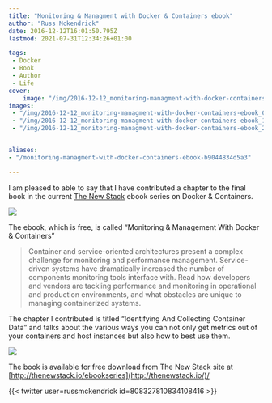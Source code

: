 ```yaml
---
title: "Monitoring & Managment with Docker & Containers ebook"
author: "Russ Mckendrick"
date: 2016-12-12T16:01:50.795Z
lastmod: 2021-07-31T12:34:26+01:00

tags:
 - Docker
 - Book
 - Author
 - Life
cover:
    image: "/img/2016-12-12_monitoring-managment-with-docker-containers-ebook_0.png" 
images:
 - "/img/2016-12-12_monitoring-managment-with-docker-containers-ebook_0.png"
 - "/img/2016-12-12_monitoring-managment-with-docker-containers-ebook_1.png"
 - "/img/2016-12-12_monitoring-managment-with-docker-containers-ebook_2.jpeg"


aliases:
- "/monitoring-managment-with-docker-containers-ebook-b9044834d5a3"

---
```


I am pleased to able to say that I have contributed a chapter to the final book in the current [The New Stack](http://thenewstack.io/) ebook series on Docker & Containers.

![](/img/2016-12-12_monitoring-managment-with-docker-containers-ebook_1.png)

The ebook, which is free, is called “Monitoring & Management With Docker & Containers”

> Container and service-oriented architectures present a complex challenge for monitoring and performance management. Service-driven systems have dramatically increased the number of components monitoring tools interface with. Read how developers and vendors are tackling performance and monitoring in operational and production environments, and what obstacles are unique to managing containerized systems.

The chapter I contributed is titled “Identifying And Collecting Container Data” and talks about the various ways you can not only get metrics out of your containers and host instances but also how to best use them.

![](/img/2016-12-12_monitoring-managment-with-docker-containers-ebook_2.jpeg)

The book is available for free download from The New Stack site at [http://thenewstack.io/ebookseries](http://thenewstack.io/)/

{{< twitter user=russmckendrick id=808327810834108416 >}}

